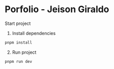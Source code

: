 # Porfolio - Jeison Giraldo


Start project


1. Install dependencies
```sh
pnpm install 
```

2. Run project
```sh
pnpm run dev
```